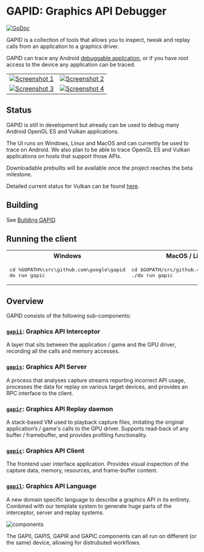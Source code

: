 # GAPID: **G**raphics **API** **D**ebugger

[![GoDoc](https://godoc.org/github.com/google/gapid?status.svg)](https://godoc.org/github.com/google/gapid)

GAPID is a collection of tools that allows you to inspect, tweak and replay calls from an application to a graphics driver. 

GAPID can trace any Android [debuggable application](https://developer.android.com/guide/topics/manifest/application-element.html#debug), or if you have root access to the device any application can be traced.

<table>
  <tr>
    <td>
      <a href="https://google.github.io/gapid/images/screenshots/framebuffer.png">
        <img src="https://google.github.io/gapid/images/screenshots/framebuffer_thumb.jpg" alt="Screenshot 1">
      </a>
    </td>
    <td>
      <a href="https://google.github.io/gapid/images/screenshots/geometry.png">
        <img src="https://google.github.io/gapid/images/screenshots/geometry_thumb.jpg" alt="Screenshot 2">
      </a>
    </td>
  </tr>
  <tr>
    <td>
      <a href="https://google.github.io/gapid/images/screenshots/textures.png">
        <img src="https://google.github.io/gapid/images/screenshots/textures_thumb.jpg" alt="Screenshot 3">
      </a>
    </td>
    <td>
      <a href="https://google.github.io/gapid/images/screenshots/shaders.png">
        <img src="https://google.github.io/gapid/images/screenshots/shaders_thumb.jpg" alt="Screenshot 4">
      </a>
    </td>
  </tr>
</table>

## Status
GAPID is still in development but already can be used to debug many Android OpenGL ES and Vulkan applications.

The UI runs on Windows, Linux and MacOS and can currently be used to trace on Android.
We also plan to be able to trace OpenGL ES and Vulkan applications on hosts that support those APIs.

Downloadable prebuilts will be available once the project reaches the beta milestone.

Detailed current status for Vulkan can be found [here](gapis/gfxapi/vulkan/README.md).

## Building
See [Building GAPID](BUILDING.md).

## Running the client

<table>
  <tr>
    <th>Windows</th>
    <th>MacOS / Linux</th>
  </tr>
  <tr>
    <td><pre>cd %GOPATH%\src\github.com\google\gapid<br>do run gapic</pre></td>
    <td><pre>cd $GOPATH/src/github.com/google/gapid<br>./do run gapic</pre></td>
  </tr>
</table>

## Overview
GAPID consists of the following sub-components:

### [`gapii`](gapii): Graphics API Interceptor
A layer that sits between the application / game and the GPU driver, recording all the calls and memory accesses.

### [`gapis`](gapis): Graphics API Server
A process that analyses capture streams reporting incorrect API usage, processes the data for replay on various target devices, and provides an RPC interface to the client.

### [`gapir`](gapir): Graphics API Replay daemon
A stack-based VM used to playback capture files, imitating the original application’s / game's calls to the GPU driver. Supports read-back of any buffer / framebuffer, and provides profiling functionality.

### [`gapic`](gapic): Graphics API Client
The frontend user interface application. Provides visual inspection of the capture data, memory, resources, and frame-buffer content.

### [`gapil`](gapil): Graphics API Language
A new domain specific language to describe a graphics API in its entirety. Combined with our template system to generate huge parts of the interceptor, server and replay systems.

![components](https://google.github.io/gapid/images/docs/components.svg)

The GAPII, GAPIS, GAPIR and GAPIC components can all run on different (or the same) device, allowing for distrubuted workflows.
